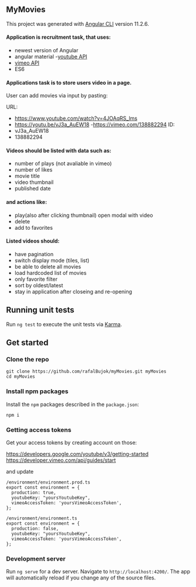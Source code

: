 ## MyMovies

This project was generated with [Angular CLI](https://github.com/angular/angular-cli) version 11.2.6.

#### Application is recruitment task, that uses:

- newest version of Angular
- angular material -[youtube API](https://developers.google.com/youtube/v3/getting-started)
- [vimeo API](https://developer.vimeo.com/api/guides/start)
- ES6

#### Applications task is to store users video in a page.

User can add movies via input by pasting:

URL:

- https://www.youtube.com/watch?v=4JOAqRS_lms
- https://youtu.be/vJ3a_AuEW18 -https://vimeo.com/138882294
  ID:
- vJ3a_AuEW18
- 138882294

#### Videos should be listed with data such as:

- number of plays (not avaliable in vimeo)
- number of likes
- movie title
- video thumbnail
- published date

#### and actions like:

- play(also after clicking thumbnail) open modal with video
- delete
- add to favorites

#### Listed videos should:

- have pagination
- switch display mode (tiles, list)
- be able to delete all movies
- load hardcoded list of movies
- only favorite filter
- sort by oldest/latest
- stay in application after closeing and re-opening

## Running unit tests

Run `ng test` to execute the unit tests via [Karma](https://karma-runner.github.io).

## Get started

### Clone the repo

```shell
git clone https://github.com/rafalBujok/myMovies.git myMovies
cd myMovies
```

### Install npm packages

Install the `npm` packages described in the `package.json`:

```shell
npm i
```

### Getting access tokens

Get your access tokens by creating account on those:

https://developers.google.com/youtube/v3/getting-started
https://developer.vimeo.com/api/guides/start

and update

```shell
/environment/environment.prod.ts
export const environment = {
  production: true,
  youtubeKey: "yoursYoutubeKey",
  vimeoAccessToken: 'yoursVimeoAccessToken',
};
```

```shell
/environment/environment.ts
export const environment = {
  production: false,
  youtubeKey: "yoursYoutubeKey",
  vimeoAccessToken: 'yoursVimeoAccessToken',
};
```

### Development server

Run `ng serve` for a dev server. Navigate to `http://localhost:4200/`. The app will automatically reload if you change any of the source files.
